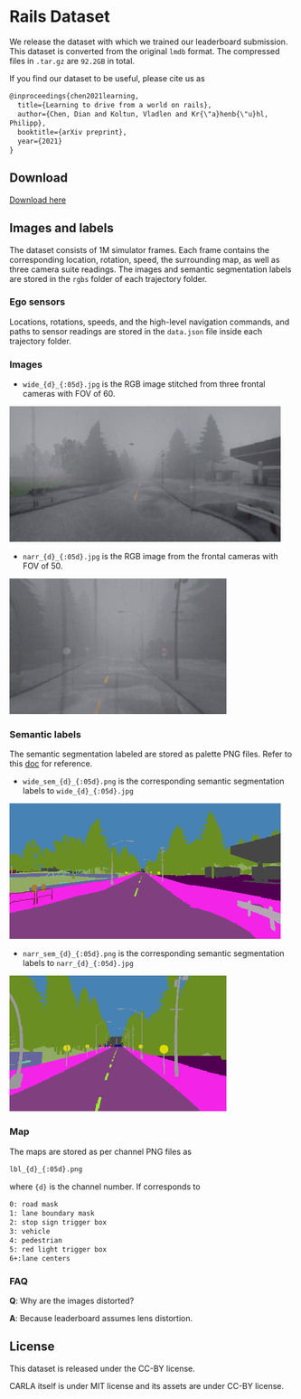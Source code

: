 # Rails Dataset

We release the dataset with which we trained our leaderboard submission. 
This dataset is converted from the original `lmdb` format.
The compressed files in `.tar.gz` are `92.2GB` in total.

If you find our dataset to be useful, please cite us as
```
@inproceedings{chen2021learning,
  title={Learning to drive from a world on rails},
  author={Chen, Dian and Koltun, Vladlen and Kr{\"a}henb{\"u}hl, Philipp},
  booktitle={arXiv preprint},
  year={2021}
}
```

## Download
[Download here](https://utexas.box.com/s/gpfksee2tm3p6kz4ogvigid7fbx9tv7e)

## Images and labels
The dataset consists of 1M simulator frames. 
Each frame contains the corresponding location, rotation, speed, the surrounding map, as well as three camera suite readings.
The images and semantic segmentation labels are stored in the `rgbs` folder of each trajectory folder.

### Ego sensors
Locations, rotations, speeds, and the high-level navigation commands, and paths to sensor readings are stored 
in the `data.json` file inside each trajectory folder.

### Images

* `wide_{d}_{:05d}.jpg` is the RGB image stitched from three frontal cameras with FOV of 60.

![wide_1_00015.jpg](wide_1_00015.jpg)

* `narr_{d}_{:05d}.jpg` is the RGB image from the frontal cameras with FOV of 50.

![narr_1_00015.jpg](narr_1_00015.jpg)

### Semantic labels
The semantic segmentation labeled are stored as palette PNG files. 
Refer to this [doc](https://carla.readthedocs.io/en/latest/ref_sensors/#semantic-segmentation-camera) for reference.
* `wide_sem_{d}_{:05d}.png` is the corresponding semantic segmentation labels to `wide_{d}_{:05d}.jpg`

![wide_sem_1_00015.png](wide_sem_1_00015.png)

* `narr_sem_{d}_{:05d}.png` is the corresponding semantic segmentation labels to `narr_{d}_{:05d}.jpg`

![narr_sem_1_00015.png](narr_sem_1_00015.png)

### Map
The maps are stored as per channel PNG files as
```bash
lbl_{d}_{:05d}.png
```
where `{d}` is the channel number. If corresponds to 

```
0: road mask
1: lane boundary mask
2: stop sign trigger box
3: vehicle
4: pedestrian
5: red light trigger box
6+:lane centers
```

### FAQ
**Q**: Why are the images distorted?

**A**: Because leaderboard assumes lens distortion.

## License
This dataset is released under the CC-BY license. 

CARLA itself is under MIT license and its assets are under CC-BY license.
